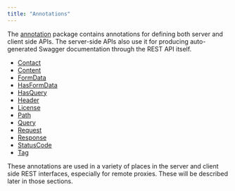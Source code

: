 ```yaml
---
title: "Annotations"
---
```


The [annotation](../apidocs/org/apache/juneau/http/annotation.html) package contains annotations for defining both server and client side APIs.
The server-side APIs also use it for producing auto-generated Swagger documentation through the REST API itself.
- [Contact](../apidocs/org/apache/juneau/http/annotation/Contact.html)
- [Content](../apidocs/org/apache/juneau/http/annotation/Content.html)
- [FormData](../apidocs/org/apache/juneau/http/annotation/FormData.html)
- [HasFormData](../apidocs/org/apache/juneau/http/annotation/HasFormData.html)
- [HasQuery](../apidocs/org/apache/juneau/http/annotation/HasQuery.html)
- [Header](../apidocs/org/apache/juneau/http/annotation/Header.html)
- [License](../apidocs/org/apache/juneau/http/annotation/License.html)
- [Path](../apidocs/org/apache/juneau/http/annotation/Path.html)
- [Query](../apidocs/org/apache/juneau/http/annotation/Query.html)
- [Request](../apidocs/org/apache/juneau/http/annotation/Request.html)
- [Response](../apidocs/org/apache/juneau/http/annotation/Response.html)
- [StatusCode](../apidocs/org/apache/juneau/http/annotation/StatusCode.html)
- [Tag](../apidocs/org/apache/juneau/http/annotation/Tag.html)

These annotations are used in a variety of places in the server and client side REST interfaces, especially for remote proxies.
These will be described later in those sections.
